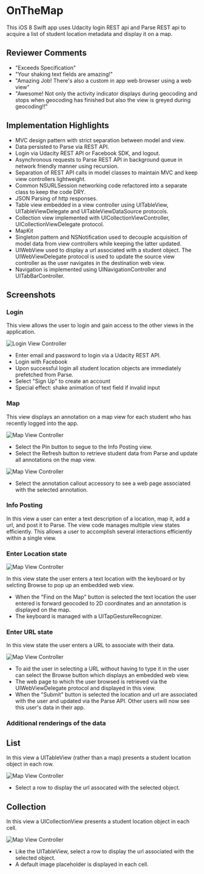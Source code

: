 # OnTheMap
This iOS 8 Swift app uses Udacity login REST api and Parse REST api to acquire a list of student location metadata and display it on a map.

## Reviewer Comments
* "Exceeds Specification"
* "Your shaking text fields are amazing!"
* "Amazing Job! There's also a custom in app web browser using a web view"
* "Awesome! Not only the activity indicator displays during geocoding and stops when geocoding has finished but also the view is greyed during geocoding!!"

## Implementation Highlights

* MVC design pattern with strict separation between model and view.
* Data persisted to Parse via REST API.
* Login via Udacity REST API or Facebook SDK, and logout.
* Asynchronous requests to Parse REST API in background queue in network friendly manner using recursion.
* Separation of REST API calls in model classes to maintain MVC and keep view controllers lightweight.
* Common NSURLSession networking code refactored into a separate class to keep the code DRY.
* JSON Parsing of http responses.
* Table view embedded in a view controller using UITableView, UITableViewDelegate and UITableViewDataSource protocols.
* Collection view implemented with UICollectionViewController, UICollectionViewDelegate protocol.
* MapKit
* Singleton pattern and NSNotification used to decouple acquisition of model data from view controllers while keeping the latter updated.
* UIWebView used to display a url associated with a student object. The UIWebViewDelegate protocol is used to update the source view controller as the user navigates in the destination web view.
* Navigation is implemented using UINavigationController and UITabBarController.


## Screenshots

### Login

This view allows the user to login and gain access to the other views in the application.

![Login View Controller](/../screenshots/screenshots/OnTheMap_screenshot_Login.png?raw=true "Login View Controller")

* Enter email and password to login via a Udacity REST API.
* Login with Facebook
* Upon successful login all student location objects are immediately prefetched from Parse.
* Select "Sign Up" to create an account
* Special effect: shake animation of text field if invalid input

### Map

This view displays an annotation on a map view for each student who has recently logged into the app.

![Map View Controller](/../screenshots/screenshots/OnTheMap_screenshot_map.png?raw=true "Map View Controller")

* Select the Pin button to segue to the Info Posting view.
* Select the Refresh button to retrieve student data from Parse and update all annotations on the map view. 

![Map View Controller](/../screenshots/screenshots/OnTheMap_screenshot_map_pin_menu.png?raw=true "Map View Controller")

* Select the annotation callout accessory to see a web page associated with the selected annotation.

### Info Posting

In this view a user can enter a text description of a location, map it, add a url, and post it to Parse. The view code manages multiple view states efficiently. This allows a user to accomplish several interactions efficiently within a single view.

### Enter Location state

![Map View Controller](/../screenshots/screenshots/OnTheMap_screenshot_your_location.png?raw=true "Map View Controller")

In this view state the user enters a text location with the keyboard or by selcting Browse to pop up an embedded web view.

* When the "Find on the Map" button is selected the text location the user entered is forward geocoded to 2D coordinates and an annotation is displayed on the map.
* The keyboard is managed with a UITapGestureRecognizer.

### Enter URL state

In this view state the user enters a URL to associate with their data.

![Map View Controller](/../screenshots/screenshots/OnTheMap_screenshot_url.png?raw=true "Map View Controller")

* To aid the user in selecting a URL without having to type it in the user can select the Browse button which displays an embedded web view. 
* The web page to which the user browsed is retrieved via the UIWebViewDelegate protocol and displayed in this view.
* When the "Submit" button is selected the location and url are associated with the user and updated via the Parse API. Other users will now see this user's data in their app.

### Additional renderings of the data

## List

In this view a UITableView (rather than a map) presents a student location object in each row.

![Map View Controller](/../screenshots/screenshots/OnTheMap_screenshot_table.png?raw=true "Map View Controller")

* Select a row to display the url assocated with the selected object.

## Collection

In this view a UICollectionView presents a student location object in each cell.

![Map View Controller](/../screenshots/screenshots/OnTheMap_screenshot_collectionView.png?raw=true "Map View Controller")

* Like the UITableView, select a row to display the url associated with the selected object.
* A default image placeholder is displayed in each cell.



###
